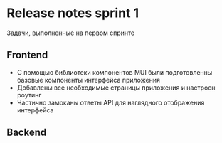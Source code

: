 # Release notes sprint 1

Задачи, выполненные на первом спринте

## Frontend

- С помощью библиотеки компонентов MUI были подготовленны базовые компоненты интерфейса приложения
- Добавлены все необходимые страницы приложения и настроен роутинг
- Частично замоканы ответы API для наглядного отображения интерфейса

## Backend
